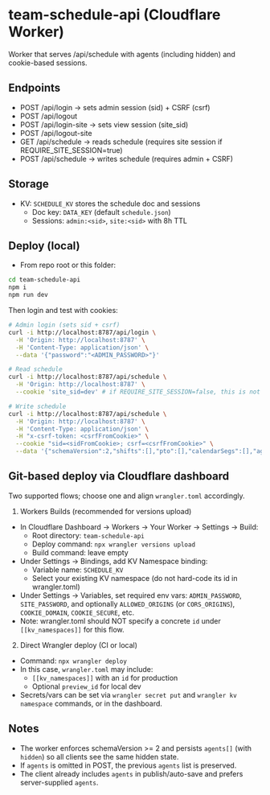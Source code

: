 # team-schedule-api (Cloudflare Worker)

Worker that serves /api/schedule with agents (including hidden) and cookie-based sessions.

## Endpoints
- POST /api/login        → sets admin session (sid) + CSRF (csrf)
- POST /api/logout
- POST /api/login-site   → sets view session (site_sid)
- POST /api/logout-site
- GET  /api/schedule     → reads schedule (requires site session if REQUIRE_SITE_SESSION=true)
- POST /api/schedule     → writes schedule (requires admin + CSRF)

## Storage
- KV: `SCHEDULE_KV` stores the schedule doc and sessions
  - Doc key: `DATA_KEY` (default `schedule.json`)
  - Sessions: `admin:<sid>`, `site:<sid>` with 8h TTL

## Deploy (local)
- From repo root or this folder:

```bash
cd team-schedule-api
npm i
npm run dev
```

Then login and test with cookies:

```bash
# Admin login (sets sid + csrf)
curl -i http://localhost:8787/api/login \
  -H 'Origin: http://localhost:8787' \
  -H 'Content-Type: application/json' \
  --data '{"password":"<ADMIN_PASSWORD>"}'

# Read schedule
curl -i http://localhost:8787/api/schedule \
  -H 'Origin: http://localhost:8787' \
  --cookie 'site_sid=dev' # if REQUIRE_SITE_SESSION=false, this is not needed

# Write schedule
curl -i http://localhost:8787/api/schedule \
  -H 'Origin: http://localhost:8787' \
  -H 'Content-Type: application/json' \
  -H "x-csrf-token: <csrfFromCookie>" \
  --cookie "sid=<sidFromCookie>; csrf=<csrfFromCookie>" \
  --data '{"schemaVersion":2,"shifts":[],"pto":[],"calendarSegs":[],"agents":[],"updatedAt":"2020-01-01T00:00:00Z"}'
```

## Git-based deploy via Cloudflare dashboard
Two supported flows; choose one and align `wrangler.toml` accordingly.

1) Workers Builds (recommended for versions upload)
- In Cloudflare Dashboard → Workers → Your Worker → Settings → Build:
  - Root directory: `team-schedule-api`
  - Deploy command: `npx wrangler versions upload`
  - Build command: leave empty
- Under Settings → Bindings, add KV Namespace binding:
  - Variable name: `SCHEDULE_KV`
  - Select your existing KV namespace (do not hard-code its id in wrangler.toml)
- Under Settings → Variables, set required env vars: `ADMIN_PASSWORD`, `SITE_PASSWORD`, and optionally `ALLOWED_ORIGINS` (or `CORS_ORIGINS`), `COOKIE_DOMAIN`, `COOKIE_SECURE`, etc.
- Note: wrangler.toml should NOT specify a concrete `id` under `[[kv_namespaces]]` for this flow.

2) Direct Wrangler deploy (CI or local)
- Command: `npx wrangler deploy`
- In this case, `wrangler.toml` may include:
  - `[[kv_namespaces]]` with an `id` for production
  - Optional `preview_id` for local dev
- Secrets/vars can be set via `wrangler secret put` and `wrangler kv namespace` commands, or in the dashboard.

## Notes
- The worker enforces schemaVersion >= 2 and persists `agents[]` (with `hidden`) so all clients see the same hidden state.
- If `agents` is omitted in POST, the previous `agents` list is preserved.
- The client already includes `agents` in publish/auto-save and prefers server-supplied `agents`.
